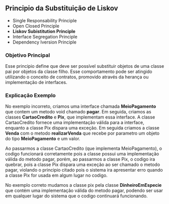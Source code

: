 ## Principio da Substituição de Liskov

* Single Responsability Principle
* Open Closed Principle
* **Liskov Subistitution Principle**
* Interface Segregation Principle
* Dependency Iversion Principle

### Objetivo Principal

Esse principio define que deve ser possível substituir objetos de uma classe
pai por objetos da classe filho. Esse comportamento pode ser atingido utilizando
o conceito de contratos, promovido através da herança ou implementação de interfaces.

### Explicação Exemplo

No exemplo incorreto, criamos uma interface chamada **MeioPagamento** que contem um metodo void chamado **pagar**.
Em seguida, criamos as classes **CartaoCredito** e **Pix**, que implementam essa interface. A classe CartaoCredito
fornece uma implementação válida para a interface, enquanto a classe Pix dispara uma exceção. Em seguida criamos a classe
**Venda** com o metodo **realizarVenda** que recebe por parametro um objeto do tipo **MeioPagamento** e um valor.

Ao passarmos a classe CartaoCredito (que implementa MeioPagamento), o codigo funcionará corretamente pois a classe
possui uma implementação válida do metodo pagar, porém, ao passarmos a classe Pix, o codigo ira quebrar, pois a classe 
Pix dispara uma exceção ao ser chamado o metodo pagar, violando o principio citado pois o sistema ira apresentar erro
quando a classe Pix for usada em algum lugar no codigo.

No exemplo correto mudamos a classe pix pela classe **DinheiroEmEspecie** que contém uma implementação válida
do metodo pagar, podendo ser usar em qualquer lugar do sistema que o codigo continuará funcionando.
